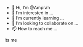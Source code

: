 - 👋 Hi, I’m @Amprah
- 👀 I’m interested in ...
- 🌱 I’m currently learning ...
- 💞️ I’m looking to collaborate on ...
- 📫 How to reach me ...

<!---
Amprah/Amprah is a ✨ special ✨ repository because its `README.md` (this file) appears on your GitHub profile.
You can click the Preview link to take a look at your changes.
--->
its me
